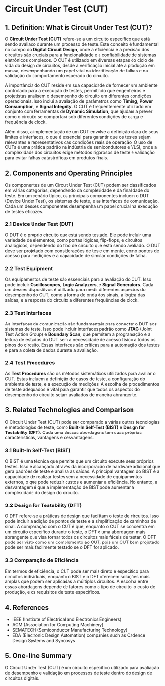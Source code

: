 # Circuit Under Test (CUT)

## 1. Definition: What is **Circuit Under Test (CUT)**?
O **Circuit Under Test (CUT)** refere-se a um circuito específico que está sendo avaliado durante um processo de teste. Este conceito é fundamental no campo do **Digital Circuit Design**, onde a eficiência e a precisão dos circuitos são cruciais para a funcionalidade e a confiabilidade de sistemas eletrônicos complexos. O CUT é utilizado em diversas etapas do ciclo de vida do design de circuitos, desde a verificação inicial até a produção em massa, desempenhando um papel vital na identificação de falhas e na validação do comportamento esperado do circuito.

A importância do CUT reside em sua capacidade de fornecer um ambiente controlado para a execução de testes, permitindo que engenheiros e projetistas analisem o desempenho do circuito em diferentes condições operacionais. Isso inclui a avaliação de parâmetros como **Timing**, **Power Consumption**, e **Signal Integrity**. O CUT é frequentemente utilizado em conjunto com ferramentas de **Dynamic Simulation**, que ajudam a prever como o circuito se comportará sob diferentes condições de carga e frequência de clock.

Além disso, a implementação de um CUT envolve a definição clara de seus limites e interfaces, o que é essencial para garantir que os testes sejam relevantes e representativos das condições reais de operação. O uso de CUTs é uma prática padrão na indústria de semicondutores e VLSI, onde a complexidade dos circuitos exige métodos rigorosos de teste e validação para evitar falhas catastróficas em produtos finais.

## 2. Components and Operating Principles
Os componentes de um Circuit Under Test (CUT) podem ser classificados em várias categorias, dependendo da complexidade e da finalidade do teste. Em um cenário típico, os principais componentes incluem o DUT (Device Under Test), os sistemas de teste, e as interfaces de comunicação. Cada um desses componentes desempenha um papel crucial na execução de testes eficazes.

### 2.1 Device Under Test (DUT)
O DUT é o próprio circuito que está sendo testado. Ele pode incluir uma variedade de elementos, como portas lógicas, flip-flops, e circuitos analógicos, dependendo do tipo de circuito que está sendo avaliado. O DUT deve ser projetado com considerações de teste em mente, como pontos de acesso para medições e a capacidade de simular condições de falha.

### 2.2 Test Equipment
Os equipamentos de teste são essenciais para a avaliação do CUT. Isso pode incluir **Oscilloscopes**, **Logic Analyzers**, e **Signal Generators**. Cada um desses dispositivos é utilizado para medir diferentes aspectos do desempenho do CUT, como a forma de onda dos sinais, a lógica das saídas, e a resposta do circuito a diferentes frequências de clock.

### 2.3 Test Interfaces
As interfaces de comunicação são fundamentais para conectar o DUT aos sistemas de teste. Isso pode incluir interfaces padrão como **JTAG** (Joint Test Action Group) e **Boundary Scan**, que permitem a programação e a leitura de estados do DUT sem a necessidade de acesso físico a todos os pinos do circuito. Essas interfaces são críticas para a automação dos testes e para a coleta de dados durante a avaliação.

### 2.4 Test Procedures
As **Test Procedures** são os métodos sistemáticos utilizados para avaliar o CUT. Estas incluem a definição de casos de teste, a configuração do ambiente de teste, e a execução de medições. A escolha de procedimentos de teste adequados é vital para garantir que todos os aspectos do desempenho do circuito sejam avaliados de maneira abrangente.

## 3. Related Technologies and Comparison
O Circuit Under Test (CUT) pode ser comparado a várias outras tecnologias e metodologias de teste, como **Built-In Self-Test (BIST)** e **Design for Testability (DFT)**. Cada uma dessas abordagens tem suas próprias características, vantagens e desvantagens.

### 3.1 Built-In Self-Test (BIST)
O BIST é uma técnica que permite que um circuito execute seus próprios testes. Isso é alcançado através da incorporação de hardware adicional que gera padrões de teste e analisa as saídas. A principal vantagem do BIST é a capacidade de realizar testes sem a necessidade de equipamentos externos, o que pode reduzir custos e aumentar a eficiência. No entanto, a desvantagem é que a implementação de BIST pode aumentar a complexidade do design do circuito.

### 3.2 Design for Testability (DFT)
O DFT refere-se a práticas de design que facilitam o teste de circuitos. Isso pode incluir a adição de pontos de teste e a simplificação de caminhos de sinal. A comparação com o CUT é que, enquanto o CUT se concentra em um circuito específico durante o teste, o DFT é uma abordagem mais abrangente que visa tornar todos os circuitos mais fáceis de testar. O DFT pode ser visto como um complemento ao CUT, pois um CUT bem projetado pode ser mais facilmente testado se o DFT for aplicado.

### 3.3 Comparação de Eficiência
Em termos de eficiência, o CUT pode ser mais direto e específico para circuitos individuais, enquanto o BIST e o DFT oferecem soluções mais amplas que podem ser aplicadas a múltiplos circuitos. A escolha entre essas abordagens depende de fatores como o tipo de circuito, o custo de produção, e os requisitos de teste específicos.

## 4. References
- IEEE (Institute of Electrical and Electronics Engineers)
- ACM (Association for Computing Machinery)
- SEMATECH (Semiconductor Manufacturing Technology)
- EDA (Electronic Design Automation) companies such as Cadence Design Systems and Synopsys

## 5. One-line Summary
O Circuit Under Test (CUT) é um circuito específico utilizado para avaliação de desempenho e validação em processos de teste dentro do design de circuitos digitais.